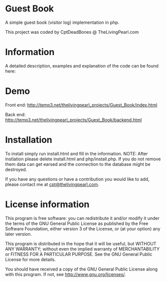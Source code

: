 Guest Book 
===========

A simple guest book (visitor log) implementation in php.

This project was coded by CptDeadBones @ TheLivingPearl.com

Information 
============

A detailed description, examples and explanation of the code can be found here:

Demo 
=====

Front end: http://temp3.net/thelivingpearl_projects/Guest_Book/index.html

Back end: http://temp3.net/thelivingpearl_projects/Guest_Book/backend.html

Installation 
=============

To install simply run install.html and fill in the information. NOTE: After instlation
please delete install.html and php/install.php. If you do not remove them data can get
earsed and the connection to the database might be destroyed.

If you have any questions or have a contribution you would like to add, please contact me
at cpt@thelivingpearl.com.

License information 
=====================

This program is free software: you can redistribute it and/or modify it under the terms of
the GNU General Public License as published by the Free Software Foundation, either
version 3 of the License, or (at your option) any later version.

This program is distributed in the hope that it will be useful, but WITHOUT ANY WARRANTY;
without even the implied warranty of MERCHANTABILITY or FITNESS FOR A PARTICULAR PURPOSE. 
See the GNU General Public License for more details.

You should have received a copy of the GNU General Public License along with this program.
 If not, see <http://www.gnu.org/licenses/>.
